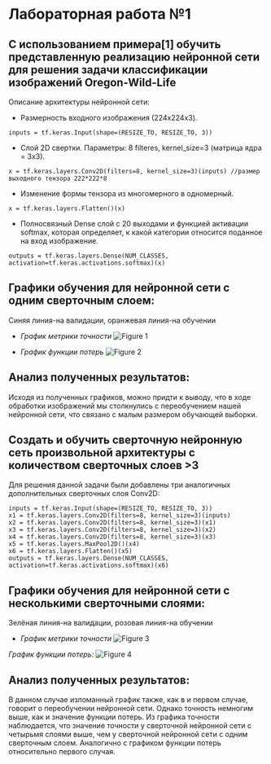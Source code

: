 # Лабораторная работа №1
## С использованием примера[1] обучить представленную реализацию нейронной сети для решения задачи классификации изображений Oregon-Wild-Life
Описание архитектуры нейронной сети:
* Размерность входного изображения (224x224x3).
 ```
 inputs = tf.keras.Input(shape=(RESIZE_TO, RESIZE_TO, 3))
 ```
 * Слой 2D свертки. Параметры: 8 filteres, kernel_size=3 (матрица ядра = 3x3).
 ```
 x = tf.keras.layers.Conv2D(filters=8, kernel_size=3)(inputs) //размер выходного тензора 222*222*8
 ```
* Изменение формы тензора из многомерного в одномерный.
```
x = tf.keras.layers.Flatten()(x)
```
* Полносвязный Dense слой с 20 выходами и функцией активации softmax, которая определяет, к какой категории относится поданное на вход изображение.
```
outputs = tf.keras.layers.Dense(NUM_CLASSES, activation=tf.keras.activations.softmax)(x)
```
## Графики обучения для нейронной сети с одним сверточным слоем:
Синяя линия-на валидации, оранжевая линия-на обучении
* *График метрики точности*
![Figure 1](./epoch_categorical_accuracy_original.svg)

* *График функции потерь*
![Figure 2](./epoch_loss_original.svg)

## Анализ полученных результатов:
Исходя из полученных графиков, можно придти к выводу, что в ходе обработки изображений мы столкнулись с переобучением нашей нейронной сети, что связано с малым размером обучающей выборки.
## Создать и обучить сверточную нейронную сеть произвольной архитектуры с количеством сверточных слоев >3
Для решения данной задачи были добавлены три аналогичных дополнительных сверточных слоя Conv2D:
``` 
inputs = tf.keras.Input(shape=(RESIZE_TO, RESIZE_TO, 3))
x1 = tf.keras.layers.Conv2D(filters=8, kernel_size=3)(inputs)
x2 = tf.keras.layers.Conv2D(filters=8, kernel_size=3)(x1)
x3 = tf.keras.layers.Conv2D(filters=8, kernel_size=3)(x2)
x4 = tf.keras.layers.Conv2D(filters=8, kernel_size=3)(x3)
x5 = tf.keras.layers.MaxPool2D()(x4)
x6 = tf.keras.layers.Flatten()(x5)
outputs = tf.keras.layers.Dense(NUM_CLASSES, activation=tf.keras.activations.softmax)(x6)
```
## Графики обучения для нейронной сети с несколькими сверточными слоями:
Зелёная линия-на валидации, розовая линия-на обучении
* *График метрики точности*
![Figure 3](./epoch_categorical_accuracy.svg)

*График функции потерь:*
![Figure 4](./epoch_loss.svg)

## Анализ полученных результатов:
В данном случае изломанный график также, как в и первом случае, говорит о переобучении нейронной сети. Однако точность немногим выше, как и значение функции потерь. Из графика точности наблюдается, что значение точности у сверточной нейронной сети с четырьмя слоями выше, чем у сверточной нейронной сети с одним сверточным слоем. Аналогично с графиком функции потерь относительно первого случая.
